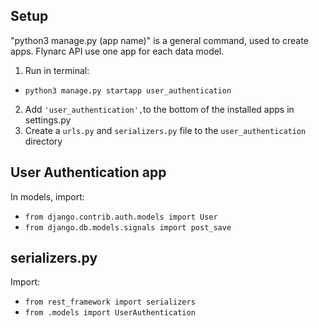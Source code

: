 Setup
---
"python3 manage.py (app name)" is a general command, used to create apps.
Flynarc API use one app for each data model.
1. Run in terminal:
- `python3 manage.py startapp user_authentication`
2. Add `'user_authentication',`to the bottom of the installed apps in settings.py
3. Create a `urls.py` and `serializers.py` file to the `user_authentication` directory

User Authentication app
---
In models, import:
- `from django.contrib.auth.models import User`
- `from django.db.models.signals import post_save`

serializers.py
---
Import:
- `from rest_framework import serializers`
- `from .models import UserAuthentication`